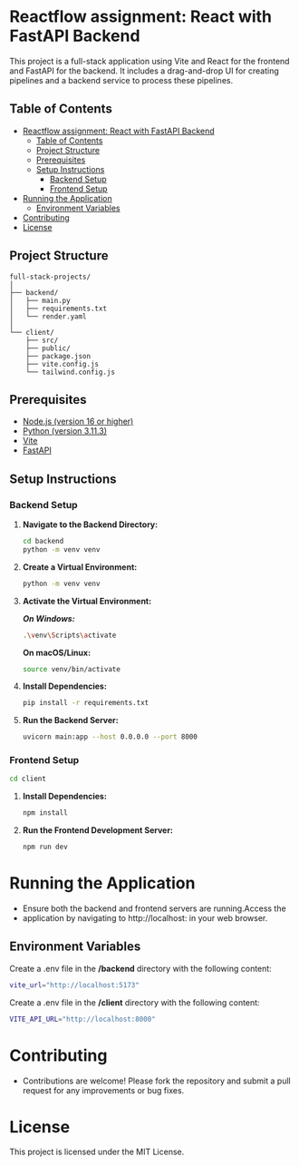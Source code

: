 # Reactflow assignment: React with FastAPI Backend

This project is a full-stack application using Vite and React for the frontend and FastAPI for the backend. It includes a drag-and-drop UI for creating pipelines and a backend service to process these pipelines.

## Table of Contents
- [Reactflow assignment: React with FastAPI Backend](#reactflow-assignment-react-with-fastapi-backend)
  - [Table of Contents](#table-of-contents)
  - [Project Structure](#project-structure)
  - [Prerequisites](#prerequisites)
  - [Setup Instructions](#setup-instructions)
    - [Backend Setup](#backend-setup)
    - [Frontend Setup](#frontend-setup)
- [Running the Application](#running-the-application)
  - [Environment Variables](#environment-variables)
- [Contributing](#contributing)
- [License](#license)

## Project Structure
```
full-stack-projects/
│
├── backend/
│   ├── main.py
│   ├── requirements.txt
│   └── render.yaml
│
└── client/
    ├── src/
    ├── public/
    ├── package.json
    ├── vite.config.js
    └── tailwind.config.js

```


## Prerequisites

- [Node.js (version 16 or higher)](https://nodejs.org/en)
- [Python (version 3.11.3)](https://www.python.org/)
- [Vite](https://vitejs.dev/)
- [FastAPI](https://fastapi.tiangolo.com/)

## Setup Instructions

### Backend Setup

1. **Navigate to the Backend Directory:**
   ```bash
   cd backend
   python -m venv venv
   ```
2. **Create a Virtual Environment:**

    ```bash
    python -m venv venv
    ```
3. **Activate the Virtual Environment:** 
   
     ***On Windows:***
 
   ```bash
   .\venv\Scripts\activate
   ```

    **On macOS/Linux:**
    ```bash
    source venv/bin/activate
    ```
4. **Install Dependencies:**
   ```bash
   pip install -r requirements.txt
   ```
5. **Run the Backend Server:**
    ```bash
    uvicorn main:app --host 0.0.0.0 --port 8000
    ```
###  Frontend Setup

```bash
cd client
```
1. **Install Dependencies:**
    ```bash
    npm install
    ```
2. **Run the Frontend Development Server:**
    ```bash
    npm run dev
    ```
# Running the Application

- Ensure both the backend and frontend servers are running.Access the
- application by navigating to http://localhost: in your web browser.

## Environment Variables

Create a .env file in the **/backend** directory with the following content:
```bash
vite_url="http://localhost:5173"
```

Create a .env file in the **/client** directory with the following content:
```bash
VITE_API_URL="http://localhost:8000"
```

# Contributing
- Contributions are welcome! Please fork the repository and submit a pull request for any improvements or bug fixes.
# License
This project is licensed under the MIT License.
